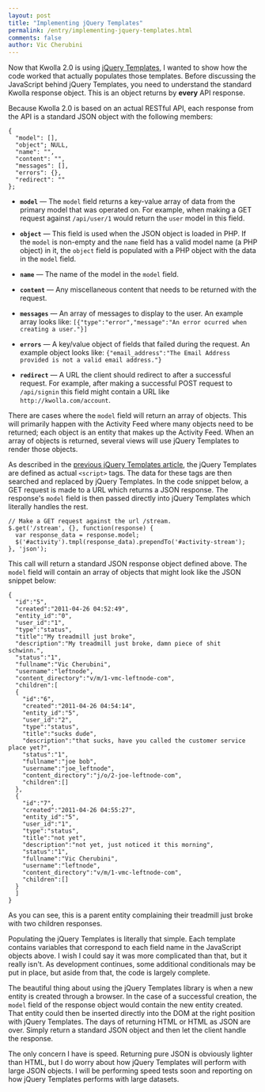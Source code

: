 ```yaml
---
layout: post
title: "Implementing jQuery Templates"
permalink: /entry/implementing-jquery-templates.html
comments: false
author: Vic Cherubini
---
```


Now that Kwolla 2.0 is using [jQuery Templates](/entry/kwolla-2.0-javascript-templates), I wanted to show how the code worked that actually populates those templates. Before discussing the JavaScript behind jQuery Templates, you need to understand the standard Kwolla response object. This is an object returns by **every** API response.

Because Kwolla 2.0 is based on an actual RESTful API, each response from the API is a standard JSON object with the following members:

    {
      "model": [],
      "object"; NULL,
      "name": "",
      "content": "",
      "messages": [],
      "errors": {},
      "redirect": ""
    };

+  **`model`** &mdash; The `model` field returns a key-value array of data from the primary model that was operated on. For example, when making a GET request against `/api/user/1` would return the `user` model in this field.
+  **`object`** &mdash; This field is used when the JSON object is loaded in PHP. If the `model` is non-empty and the `name` field has a valid model name (a PHP object) in it, the `object` field is populated with a PHP object with the data in the `model` field.
+  **`name`** &mdash; The name of the model in the `model` field.
+  **`content`** &mdash; Any miscellaneous content that needs to be returned with the request.
+  **`messages`** &mdash; An array of messages to display to the user. An example array looks like: `[{"type":"error","message":"An error ocurred when creating a user."}]`
    
+  **`errors`** &mdash; A key/value object of fields that failed during the request. An example object looks like: `{"email_address":"The Email Address provided is not a valid email address."}`

+  **`redirect`** &mdash; A URL the client should redirect to after a successful request. For example, after making a successful POST request to `/api/signin` this field might contain a URL like `http://kwolla.com/account`.

There are cases where the `model` field will return an array of objects. This will primarily happen with the Activity Feed where many objects need to be returned; each object is an entity that makes up the Activity Feed. When an array of objects is returned, several views will use jQuery Templates to render those objects.

As described in the <a href="http://blog.leftnode.com/entry/kwolla-2.0-javascript-templates">previous jQuery Templates article</a>, the jQuery Templates are defined as actual `<script>` tags. The data for these tags are then searched and replaced by jQuery Templates. In the code snippet below, a GET request is made to a URL which returns a JSON response. The response's `model` field is then passed directly into jQuery Templates which literally handles the rest.

    // Make a GET request against the url /stream.
    $.get('/stream', {}, function(response) {
      var response_data = response.model;
      $('#activity').tmpl(response_data).prependTo('#activity-stream');
    }, 'json');

This call will return a standard JSON response object defined above. The `model` field will contain an array of objects that might look like the JSON snippet below:

    {
      "id":"5",
      "created":"2011-04-26 04:52:49",
      "entity_id":"0",
      "user_id":"1",
      "type":"status",
      "title":"My treadmill just broke",
      "description":"My treadmill just broke, damn piece of shit schwinn.",
      "status":"1",
      "fullname":"Vic Cherubini",
      "username":"leftnode",
      "content_directory":"v/m/1-vmc-leftnode-com",
      "children":[
      {
        "id":"6",
        "created":"2011-04-26 04:54:14",
        "entity_id":"5",
        "user_id":"2",
        "type":"status",
        "title":"sucks dude",
        "description":"that sucks, have you called the customer service place yet?",
        "status":"1",
        "fullname":"joe bob",
        "username":"joe_leftnode",
        "content_directory":"j/o/2-joe-leftnode-com",
        "children":[]
      },
      {
        "id":"7",
        "created":"2011-04-26 04:55:27",
        "entity_id":"5",
        "user_id":"1",
        "type":"status",
        "title":"not yet",
        "description":"not yet, just noticed it this morning",
        "status":"1",
        "fullname":"Vic Cherubini",
        "username":"leftnode",
        "content_directory":"v/m/1-vmc-leftnode-com",
        "children":[]
      }
      ]
    }

As you can see, this is a parent entity complaining their treadmill just broke with two children responses.

Populating the jQuery Templates is literally that simple. Each template contains variables that correspond to each field name in the JavaScript objects above. I wish I could say it was more complicated than that, but it really isn't. As development continues, some additional conditionals may be put in place, but aside from that, the code is largely complete.

The beautiful thing about using the jQuery Templates library is when a new entity is created through a browser. In the case of a successful creation, the `model` field of the response object would contain the new entity created. That entity could then be inserted directly into the DOM at the right position with jQuery Templates. The days of returning HTML or HTML as JSON are over. Simply return a standard JSON object and then let the client handle the response.

The only concern I have is speed. Returning pure JSON is obviously lighter than HTML, but I do worry about how jQuery Templates will perform with large JSON objects. I will be performing speed tests soon and reporting on how jQuery Templates performs with large datasets.
